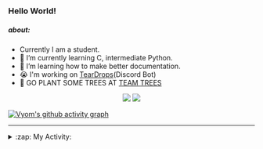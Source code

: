 ### Hello World!

##### about:
- Currently I am a student.
- 🌱 I’m currently learning C, intermediate Python.
- 🌱 I’m learning how to make better documentation.
- 😭 I'm working on [TearDrops](https://github.com/Vyvy-vi/TearDrops)(Discord Bot)
- 🌱 GO PLANT SOME TREES AT [TEAM TREES](https://teamtrees.org/)

<p align="center">
  <a href="https://twitter.com/Vyvy_viM"><img target="_blank" src="https://img.shields.io/badge/twitter%20@Vyvy_viM-0D95E8?style=for-the-badge&logo=twitter&logoColor=white"/></a> 
  <a href="https://vyvy-vi.github.io/portfolio"><img target="_blank" src="https://img.shields.io/badge/-I%27m_craving_for_open_source-green?style=for-the-badge&logo=github&logoColor=black"/></a> 
</p>

[![Vyom's github activity graph](https://activity-graph.herokuapp.com/graph?username=Vyvy-vi)](https://github.com/ashutosh00710/github-readme-activity-graph)

---
<details>
  <summary>:zap: My Activity:</summary>
  
<!--START_SECTION:waka-->
**I'm a Night 🦉** 

```text
🌞 Morning    37 commits     █░░░░░░░░░░░░░░░░░░░░░░░░   5.56% 
🌆 Daytime    217 commits    ████████░░░░░░░░░░░░░░░░░   32.58% 
🌃 Evening    245 commits    █████████░░░░░░░░░░░░░░░░   36.79% 
🌙 Night      167 commits    ██████░░░░░░░░░░░░░░░░░░░   25.08%

```
📅 **I'm Most Productive on Thursday** 

```text
Monday       97 commits     ███░░░░░░░░░░░░░░░░░░░░░░   14.56% 
Tuesday      86 commits     ███░░░░░░░░░░░░░░░░░░░░░░   12.91% 
Wednesday    131 commits    █████░░░░░░░░░░░░░░░░░░░░   19.67% 
Thursday     140 commits    █████░░░░░░░░░░░░░░░░░░░░   21.02% 
Friday       40 commits     █░░░░░░░░░░░░░░░░░░░░░░░░   6.01% 
Saturday     78 commits     ███░░░░░░░░░░░░░░░░░░░░░░   11.71% 
Sunday       94 commits     ███░░░░░░░░░░░░░░░░░░░░░░   14.11%

```


📊 **This Week I Spent My Time On** 

```text
🔥 Editors: 
Vim                      11 hrs 57 mins      █████████████████████████   100.0%

🐱‍💻 Projects: 
TEC-Discord-Automation   7 hrs 37 mins       ████████████████░░░░░░░░░   63.79% 
TheGame                  3 hrs 46 mins       ████████░░░░░░░░░░░░░░░░░   31.57% 
discourse-data           26 mins             █░░░░░░░░░░░░░░░░░░░░░░░░   3.71% 
Unknown Project          5 mins              ░░░░░░░░░░░░░░░░░░░░░░░░░   0.71% 
TearDrops                1 min               ░░░░░░░░░░░░░░░░░░░░░░░░░   0.22%

```


<!--END_SECTION:waka-->
</details>
